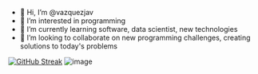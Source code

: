 - 👋 Hi, I’m @vazquezjav
- 👀 I’m interested in programming 
- 🌱 I’m currently learning software, data scientist, new technologies
- 💞️ I’m looking to collaborate on new programming challenges, creating solutions to today's problems

[![GitHub Streak](https://streak-stats.demolab.com?user=vazquezjav)](https://git.io/streak-stats)
![image](https://user-images.githubusercontent.com/34308694/173476288-97636e01-9671-437b-8293-4be3984ffef8.png)

<!---
vazquezjav/vazquezjav is a ✨ special ✨ repository because its `README.md` (this file) appears on your GitHub profile.
You can click the Preview link to take a look at your changes.
--->
